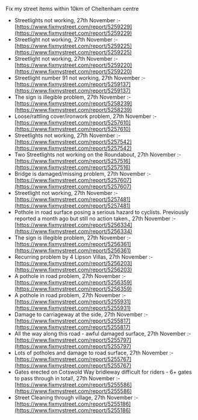 Fix my street items within 10km of Cheltenham centre

<!-- fix_marker starts -->

- Streetlights not working, 27th November :- [https://www.fixmystreet.com/report/5259229](https://www.fixmystreet.com/report/5259229)
- Streetlight not working, 27th November :- [https://www.fixmystreet.com/report/5259225](https://www.fixmystreet.com/report/5259225)
- Streetlight not working, 27th November :- [https://www.fixmystreet.com/report/5259220](https://www.fixmystreet.com/report/5259220)
- Streetlight number 91 not working, 27th November :- [https://www.fixmystreet.com/report/5259137](https://www.fixmystreet.com/report/5259137)
- The sign is illegible problem, 27th November :- [https://www.fixmystreet.com/report/5258239](https://www.fixmystreet.com/report/5258239)
- Loose/rattling cover/ironwork problem, 27th November :- [https://www.fixmystreet.com/report/5257610](https://www.fixmystreet.com/report/5257610)
- Streetlights not working, 27th November :- [https://www.fixmystreet.com/report/5257542](https://www.fixmystreet.com/report/5257542)
- Two Streetlights not working on the Roundabout, 27th November :- [https://www.fixmystreet.com/report/5257516](https://www.fixmystreet.com/report/5257516)
- Bridge is damaged/missing problem, 27th November :- [https://www.fixmystreet.com/report/5257607](https://www.fixmystreet.com/report/5257607)
- Streetlight not working, 27th November :- [https://www.fixmystreet.com/report/5257481](https://www.fixmystreet.com/report/5257481)
- Pothole in road surface posing a serious hazard to cyclists. Previously reported a month ago but still no action taken., 27th November :- [https://www.fixmystreet.com/report/5256334](https://www.fixmystreet.com/report/5256334)
- The sign is illegible problem, 27th November :- [https://www.fixmystreet.com/report/5256361](https://www.fixmystreet.com/report/5256361)
- Recurring problem by 4 Lipson Villas, 27th November :- [https://www.fixmystreet.com/report/5256203](https://www.fixmystreet.com/report/5256203)
- A pothole in road problem, 27th November :- [https://www.fixmystreet.com/report/5256359](https://www.fixmystreet.com/report/5256359)
- A pothole in road problem, 27th November :- [https://www.fixmystreet.com/report/5255931](https://www.fixmystreet.com/report/5255931)
- Damage to carriageway at the side, 27th November :- [https://www.fixmystreet.com/report/5255817](https://www.fixmystreet.com/report/5255817)
- All the way along this road - awful damaged surface, 27th November :- [https://www.fixmystreet.com/report/5255797](https://www.fixmystreet.com/report/5255797)
- Lots of potholes and damage to road surface, 27th November :- [https://www.fixmystreet.com/report/5255767](https://www.fixmystreet.com/report/5255767)
- Gates erected on Cotswold Way bridleway difficult for riders - 6+ gates to pass through in total!, 27th November :- [https://www.fixmystreet.com/report/5255586](https://www.fixmystreet.com/report/5255586)
- Street Cleaning through village, 27th November :- [https://www.fixmystreet.com/report/5255186](https://www.fixmystreet.com/report/5255186)

<!-- fix_marker ends -->